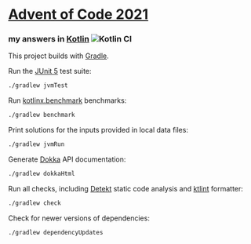 # [Advent of Code 2021](https://adventofcode.com/2021)
### my answers in [Kotlin](https://www.kotlinlang.org/) ![Kotlin CI](https://github.com/ephemient/aoc2021/workflows/Kotlin%20CI/badge.svg)

This project builds with [Gradle](https://gradle.org/).

Run the [JUnit 5](https://junit.org/junit5/) test suite:

```sh
./gradlew jvmTest
```

Run [kotlinx.benchmark](https://github.com/Kotlin/kotlinx-benchmark) benchmarks:

```sh
./gradlew benchmark
```

Print solutions for the inputs provided in local data files:

```sh
./gradlew jvmRun
```

Generate [Dokka](https://github.com/Kotlin/dokka) API documentation:

```sh
./gradlew dokkaHtml
```

Run all checks, including [Detekt](https://detekt.github.io/) static code analysis and [ktlint](https://ktlint.github.io/) formatter:

```sh
./gradlew check
```

Check for newer versions of dependencies:

```sh
./gradlew dependencyUpdates
```

